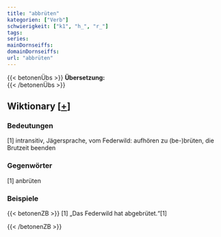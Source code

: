```yaml
---
title: "abbrüten"
kategorien: ["Verb"]
schwierigkeit: ["k1", "h_", "r_"]
tags:
series:
mainDornseiffs:
domainDornseiffs:
url: "abbrüten"
---
```


{{< betonenÜbs >}}
**Übersetzung:**  
{{< /betonenÜbs >}}

## Wiktionary [[+](https://de.wiktionary.org/wiki/abbrüten)]

### Bedeutungen
[1] intransitiv, Jägersprache, vom Federwild: aufhören zu (be-)brüten, die Brutzeit beenden  

### Gegenwörter
[1] anbrüten  

### Beispiele
{{< betonenZB >}}
[1] „Das Federwild hat abgebrütet.“[1]  

{{< /betonenZB >}}

